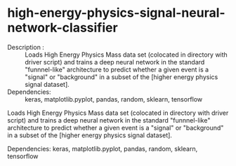 # high-energy-physics-signal-neural-network-classifier

<dl>
<dt>Description :</dt> 
<dd>Loads High Energy Physics Mass data set (colocated in directory with driver script) and trains a deep neural network in the standard "funnnel-like" architecture to predict whether a given event is a "signal" or "background" in a subset of the [higher energy physics signal dataset].</dd> 
<dt>Dependencies:</dt> 
<dd>keras, matplotlib.pyplot, pandas, random, sklearn, tensorflow </dd>
	
  
Loads High Energy Physics Mass data set (colocated in directory with driver script) and trains a deep neural network in the standard "funnnel-like" architecture to predict whether a given event is a "signal" or "background" in a subset of the [higher energy physics signal dataset].

Dependencies:
keras, matplotlib.pyplot, pandas, random, sklearn, tensorflow
